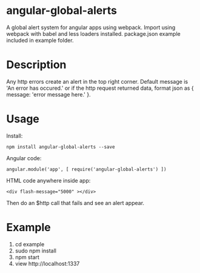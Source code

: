 # angular-global-alerts
A global alert system for angular apps using webpack. Import using webpack with babel and less loaders installed. package.json example included in example folder.

# Description
Any http errors create an alert in the top right corner. Default message is 'An error has occured.' or if the http request returned data, format json as { message: 'error message here.' }.

# Usage

Install:
```
npm install angular-global-alerts --save
```

Angular code:
```
angular.module('app', [ require('angular-global-alerts') ])
```

HTML code anywhere inside app:
```
<div flash-message="5000" ></div>  
```

Then do an $http call that fails and see an alert appear.

# Example
1. cd example
2. sudo npm install
3. npm start
4. view http://localhost:1337